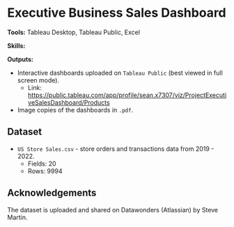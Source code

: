 # Executive Business Sales Dashboard

**Tools:** Tableau Desktop, Tableau Public, Excel

**Skills:** 

**Outputs:**  
- Interactive dashboards uploaded on `Tableau Public` (best viewed in full screen mode).
  - Link: https://public.tableau.com/app/profile/sean.x7307/viz/ProjectExecutiveSalesDashboard/Products
- Image copies of the dashboards in `.pdf`.

## Dataset
- `US Store Sales.csv` - store orders and transactions data from 2019 - 2022.
  - Fields: 20
  - Rows: 9994

## Acknowledgements
The dataset is uploaded and shared on Datawonders (Atlassian) by Steve Martin.


